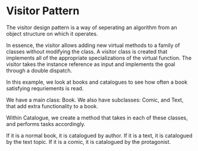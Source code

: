# Visitor Pattern

The visitor design pattern is a way of seperating an algorithm from an object structure
on which it operates.

In essence, the visitor allows adding new virtual methods to a family of classes without
modifying the class. A visitor class is created that implements all of the appropriate
specializations of the virtual function. The visitor takes the instance reference as input
and implements the goal through a double dispatch.

In this example, we look at books and catalogues to see how often a book satisfying requriements is read.

We have a main class: Book.
We also have subclasses: Comic, and Text, that add extra functionality to a book.

Within Catalogue, we create a method that takes in each of these classes, and performs tasks accordingly.

If it is a normal book, it is catalogued by author.
If it is a text, it is catalogued by the text topic.
If it is a comic, it is catalogued by the protagonist.
